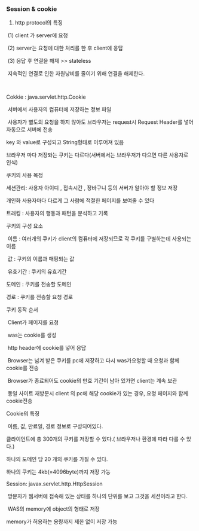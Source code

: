 ### Session & cookie

1. http protocol의 특징

​	(1) client 가 server에 요청

​	(2) server는 요청에 대한 처리를 한 후 client에 응답

​	(3) 응답 후 연결을 해제 >> stateless

​			지속적인 연결로 인한 자원낭비를 줄이기 위해 연결을 해제한다.

​	

Cokkie : java.servlet.http.Cookie

​	서버에서 사용자의 컴퓨터에 저장하는 정보 파일	

​	사용자가 별도의 요청을 하지 않아도 브라우저는 request시 Request Header를 넣어 자동으로 서버에 전송

key 와 value로 구성되고 String형태로 이루어져 있음

브라우저 마다 저장돠는 쿠키는 다르다(서버에서는 브라우저가 다으면 다른 사용자로 인식)



쿠키의 사용 목정

세션관리: 사용자 아이디 , 접속시간 , 장바구니 등의 서버가 알아야 할 정보 저장

개인화 사용자마다 다르게 그 사람에 적절한 페이지를 보여줄 수 있다

트래킹 : 사용자의 행동과 패턴을 분석하고 기록



쿠키의 구성 요소

​	이름 : 여러개의 쿠키가 client의 컴퓨터에 저장되므로 각 쿠키를 구별하는데 사용되는 이름

​	값 : 쿠키의 이름과 매핑되는 값

​	유효기간 : 쿠키의 유효기간

도메인 : 쿠키를 전송할 도메인

경로 : 쿠키를 전송할 요청 경로





쿠키 동작 순서

​	Client가 페이지를 요청

​	was는 cookie를 생성

​	http header에 cookie를 넣어 응답

​	Browser는 넘겨 받은 쿠키를 pc에 저장하고 다시 was가요청할 때 요청과 함께 cookie를 전송

​	Browser가 종료되어도 cookie의 만효 기간이 남아 있가면 client는 계속 보관

​	동일 사이트 재방문시 client 의 pc에 해당 cookie가 있는 경우, 요청 페이지와 함께 cookie전송



Cookie의 특징

​	 이름, 값, 만료일, 경로 정보로 구성되어있다.

클라이언트에 총 300개의 쿠키를 저장할 수 있다.( 브라우저나 환경에 따라 다를 수 있다.)

하나의 도메인 당 20 개의 쿠키를 가질 수 있다.

하나의 쿠키는 4kb(=4096byte)까지 저장 가능







Session: javax.servlet.http.HttpSession

​	방문자가 웹서버에 접속해 있는 상태를 하나의 단위를 보고 그것을 세션이라고 한다.

​	WAS의 memory에 object의 형태로 저장

memory가 허용하는 용량까지 제한 없이 저장 가능























